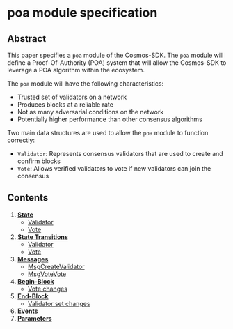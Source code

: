 # poa module specification

## Abstract

This paper specifies a `poa` module of the Cosmos-SDK. The `poa` module will define a Proof-Of-Authority (POA) system that will allow the Cosmos-SDK to leverage a POA algorithm within the ecosystem.

The `poa` module will have the following characteristics:

- Trusted set of validators on a network
- Produces blocks at a reliable rate
- Not as many adversarial conditions on the network
- Potentially higher performance than other consensus algorithms

Two main data structures are used to allow the `poa` module to function correctly:

- `Validator`: Represents consensus validators that are used to create and confirm blocks
- `Vote`: Allows verified validators to vote if new validators can join the consensus

## Contents

1. **[State](01_state.md)**
    - [Validator](01_state.md#validator)
    - [Vote](01_state.md#vote)
1. **[State Transitions](02_state_transitions.md)**
    - [Validator](02_state_transitions.md#validator)
    - [Vote](02_state_transitions.md#vote)
1. **[Messages](03_messages.md)**
    - [MsgCreateValidator](03_messages.md#MsgCreateValidator)
    - [MsgVoteVote](03_messages.md#MsgCastVote)
1. **[Begin-Block](04_begin_block.md)**
    - [Vote changes](04_begin_block#Vote-changes)
1. **[End-Block](05_end_block.md)**
    - [Validator set changes](05_end_block#Validator-set-changes)
1. **[Events](06_events.md)**
1. **[Parameters](07_parameters.md)**
